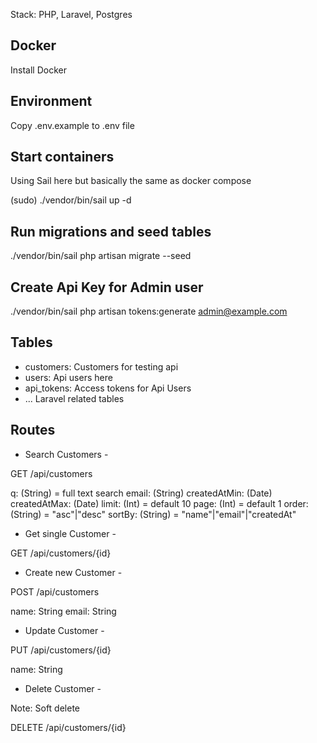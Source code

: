Stack: PHP, Laravel, Postgres

## Docker

Install Docker

## Environment

Copy .env.example to .env file

## Start containers

Using Sail here but basically the same as docker compose

(sudo) ./vendor/bin/sail up -d

## Run migrations and seed tables

./vendor/bin/sail php artisan migrate --seed

## Create Api Key for Admin user

./vendor/bin/sail php artisan tokens:generate admin@example.com

## Tables
- customers: Customers for testing api
- users: Api users here
- api_tokens: Access tokens for Api Users
- ... Laravel related tables

## Routes

- Search Customers -

GET /api/customers

q: (String) = full text search
email: (String)
createdAtMin: (Date)
createdAtMax: (Date)
limit: (Int) = default 10
page: (Int) = default 1
order: (String) = "asc"|"desc"
sortBy: (String) = "name"|"email"|"createdAt" 

- Get single Customer -

GET /api/customers/{id}

- Create new Customer -

POST /api/customers

name: String
email: String

- Update Customer -

PUT /api/customers/{id}

name: String

- Delete Customer -

Note: Soft delete

DELETE /api/customers/{id}
